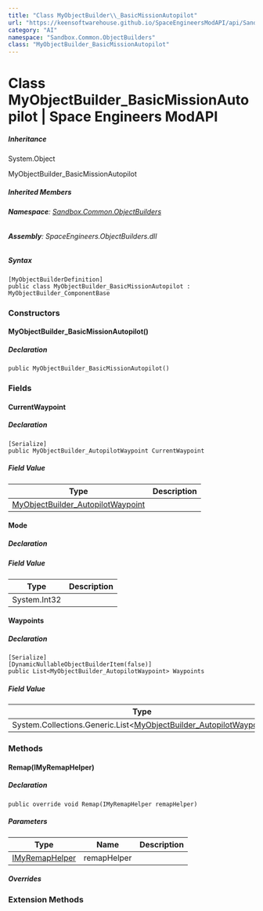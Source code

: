 ```yaml
---
title: "Class MyObjectBuilder\\_BasicMissionAutopilot"
url: "https://keensoftwarehouse.github.io/SpaceEngineersModAPI/api/Sandbox.Common.ObjectBuilders.MyObjectBuilder_BasicMissionAutopilot.html"
category: "AI"
namespace: "Sandbox.Common.ObjectBuilders"
class: "MyObjectBuilder_BasicMissionAutopilot"
---
```


# Class MyObjectBuilder\_BasicMissionAutopilot | Space Engineers ModAPI

##### Inheritance

System.Object

MyObjectBuilder\_BasicMissionAutopilot

##### Inherited Members

###### **Namespace**: [Sandbox.Common.ObjectBuilders](https://keensoftwarehouse.github.io/SpaceEngineersModAPI/api/Sandbox.Common.ObjectBuilders.html)

###### **Assembly**: SpaceEngineers.ObjectBuilders.dll

##### Syntax

```
[MyObjectBuilderDefinition]
public class MyObjectBuilder_BasicMissionAutopilot : MyObjectBuilder_ComponentBase
```

### Constructors

#### MyObjectBuilder\_BasicMissionAutopilot()

##### Declaration

```
public MyObjectBuilder_BasicMissionAutopilot()
```

### Fields

#### CurrentWaypoint

##### Declaration

```
[Serialize]
public MyObjectBuilder_AutopilotWaypoint CurrentWaypoint
```

##### Field Value

| Type | Description |
| --- | --- |
| [MyObjectBuilder\_AutopilotWaypoint](https://keensoftwarehouse.github.io/SpaceEngineersModAPI/api/Sandbox.Common.ObjectBuilders.MyObjectBuilder_AutopilotWaypoint.html) |     |

#### Mode

##### Declaration

##### Field Value

| Type | Description |
| --- | --- |
| System.Int32 |     |

#### Waypoints

##### Declaration

```
[Serialize]
[DynamicNullableObjectBuilderItem(false)]
public List<MyObjectBuilder_AutopilotWaypoint> Waypoints
```

##### Field Value

| Type | Description |
| --- | --- |
| System.Collections.Generic.List<[MyObjectBuilder\_AutopilotWaypoint](https://keensoftwarehouse.github.io/SpaceEngineersModAPI/api/Sandbox.Common.ObjectBuilders.MyObjectBuilder_AutopilotWaypoint.html)\> |     |

### Methods

#### Remap(IMyRemapHelper)

##### Declaration

```
public override void Remap(IMyRemapHelper remapHelper)
```

##### Parameters

| Type | Name | Description |
| --- | --- | --- |
| [IMyRemapHelper](https://keensoftwarehouse.github.io/SpaceEngineersModAPI/api/VRage.ModAPI.IMyRemapHelper.html) | remapHelper |     |

##### Overrides

### Extension Methods